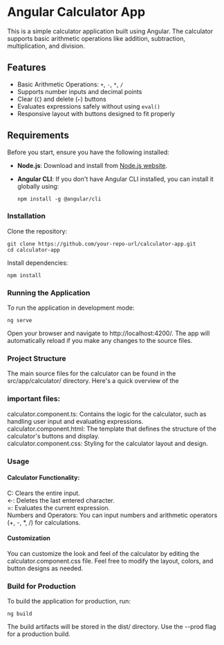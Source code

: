 # Angular Calculator App

This is a simple calculator application built using Angular. The calculator supports basic arithmetic operations like addition, subtraction, multiplication, and division.

## Features
- Basic Arithmetic Operations: `+`, `-`, `*`, `/`
- Supports number inputs and decimal points
- Clear (`C`) and delete (`←`) buttons
- Evaluates expressions safely without using `eval()`
- Responsive layout with buttons designed to fit properly

## Requirements

Before you start, ensure you have the following installed:

- **Node.js**: Download and install from [Node.js website](https://nodejs.org/).
- **Angular CLI**: If you don't have Angular CLI installed, you can install it globally using:

  ```
  npm install -g @angular/cli
  ```
### Installation
Clone the repository:

```
git clone https://github.com/your-repo-url/calculator-app.git
cd calculator-app
```
Install dependencies:


```
npm install
```
### Running the Application

To run the application in development mode:

```
ng serve
```
Open your browser and navigate to http://localhost:4200/. The app will automatically reload if you make any changes to the source files.

### Project Structure
The main source files for the calculator can be found in the src/app/calculator/ directory. Here's a quick overview of the 
### important files:  

calculator.component.ts: Contains the logic for the calculator, such as handling user input and evaluating expressions. <br>
calculator.component.html: The template that defines the structure of the calculator's buttons and display.  
calculator.component.css: Styling for the calculator layout and design.  
### Usage
#### Calculator Functionality:  
C: Clears the entire input.  
←: Deletes the last entered character.  
=: Evaluates the current expression.  
Numbers and Operators: You can input numbers and arithmetic operators (+, -, *, /) for calculations.  
#### Customization
You can customize the look and feel of the calculator by editing the calculator.component.css file. Feel free to modify the layout, colors, and button designs as needed.

### Build for Production
To build the application for production, run:
```
ng build
```
The build artifacts will be stored in the dist/ directory. Use the --prod flag for a production build.
